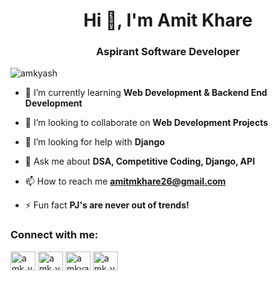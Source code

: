 <h1 align="center">Hi 👋, I'm Amit Khare</h1>
<h3 align="center">Aspirant Software Developer</h3>

<p align="left"> <img src="https://komarev.com/ghpvc/?username=amkyash&label=Profile%20views&color=0e75b6&style=flat" alt="amkyash" /> </p>

- 🌱 I’m currently learning **Web Development & Backend End Development**

- 👯 I’m looking to collaborate on **Web Development Projects**

- 🤝 I’m looking for help with **Django**

- 💬 Ask me about **DSA, Competitive Coding, Django, API**

- 📫 How to reach me **amitmkhare26@gmail.com**

- ⚡ Fun fact **PJ's are never out of trends!**

<h3 align="left">Connect with me:</h3>
<p align="left">
<a href="https://linkedin.com/in/amkyash" target="blank"><img align="center" src="https://raw.githubusercontent.com/rahuldkjain/github-profile-readme-generator/master/src/images/icons/Social/linked-in-alt.svg" alt="amk_yash" height="30" width="40" /></a>
<a href="https://instagram.com/amk_yash" target="blank"><img align="center" src="https://raw.githubusercontent.com/rahuldkjain/github-profile-readme-generator/master/src/images/icons/Social/instagram.svg" alt="amk_yash" height="30" width="40" /></a>
<a href="https://www.hackerrank.com/amkyash" target="blank"><img align="center" src="https://raw.githubusercontent.com/rahuldkjain/github-profile-readme-generator/master/src/images/icons/Social/hackerrank.svg" alt="amkyash" height="30" width="40" /></a>
<a href="https://www.leetcode.com/in/amk_yash" target="blank"><img align="center" src="https://raw.githubusercontent.com/rahuldkjain/github-profile-readme-generator/master/src/images/icons/Social/leet-code.svg" alt="amk_yash" height="30" width="40" /></a>
</p>
